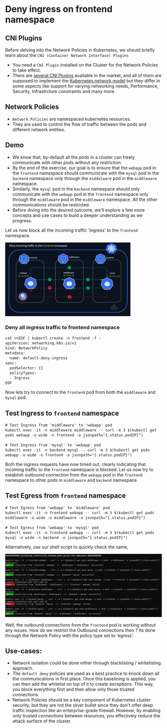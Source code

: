 # Deny ingress on frontend namespace

## CNI Plugins
Before delving into the Network Policies in Kubernetes, we should briefly learn about the `CNI (Container Network Interface) Plugins`
* You need a `CNI Plugin` installed on the Cluster for the Network Policies to take effect. 
* There are [several CNI Plugins](https://kubernetes.io/docs/concepts/cluster-administration/addons/#networking-and-network-policy) available in the market, and all of them are supposed to implement the [Kubernetes network model](https://kubernetes.io/docs/concepts/services-networking/#the-kubernetes-network-model) but they differ in some aspects like support for varying networking needs, Performance, Security, Infrastrcture constraints and many more. 


## Network Policies
* `Network Policies` are namespaced kubernetes resources. 
* They are used to control the flow of traffic between the pods and different network entities. 

## Demo
* We know that, by-default all the pods in a cluster can freely communicate with other pods without any restriction. 
* By the end of the exercise, our goal is to ensure that the  `webapp` pod in the `frontend` namespace should communicate with the `mysql` pod in the `backend` namespace only through the `middelware` pod in the `middleware` namespace. 
* Similarly, the `mysql` pod in the `backend` namespace should only communicate with the `webapp` pod in the `frontend` namespace only through the `middleware` pod in the `middleware` namespace. All the other communications should be restricted. 
* Before diving into the desired outcome, we'll explore a few more concepts and use cases to build a deeper understanding as we progress.

Let us now block all the incoming traffic 'ingress' to the `frontend` namespace.

[<img src="img/deny-incoming-traffic-to-frontend-namespace.gif" width="80%" />](img/deny-incoming-traffic-to-frontend-namespace.gif.gif)

### Deny all ingress traffic to frontend namespace
```
cat <<EOF | kubectl create -n frontend -f -
apiVersion: networking.k8s.io/v1
kind: NetworkPolicy
metadata:
  name: default-deny-ingress
spec:
  podSelector: {}
  policyTypes:
  - Ingress
EOF
```

Now lets try to connect to the `frontend` pod from both the `middleware` and `mysql` pod.

## Test Ingress to `frontend` namespace
```
# Test Ingress from 'middleware' to 'webapp' pod
kubectl exec -it -n middleware middleware -- curl -m 3 $(kubectl get pods webapp -o wide -n frontend -o jsonpath="{.status.podIP}")

# Test Ingress from 'mysql' to 'webapp' pod
kubectl exec -it -n backend mysql -- curl -m 3 $(kubectl get pods webapp -o wide -n frontend -o jsonpath="{.status.podIP}")
```

Both the ingress requests have now timed out, clearly indicating that incoming traffic to the `frontend` namespace is blocked. Let us now try to establish outbound connection from the `webapp` pod in the `frontend` namespace to other pods in `middleware` and `backend` namespace.


## Test Egress from `frontend` namespace
```
# Test Egress from 'webapp' to 'middleware' pod
kubectl exec -it -n frontend webapp -- curl -m 3 $(kubectl get pods middleware -o wide -n middleware -o jsonpath="{.status.podIP}")

# Test Egress from 'webapp' to 'mysql' pod
kubectl exec -it -n frontend webapp -- curl -m 3 $(kubectl get pods mysql -o wide -n backend -o jsonpath="{.status.podIP}")

```

Alternatively, use our shell script to quickly check the same,

[<img src="img/connectivity-check-deny-ingress-to-frontend-ns.jpg" />](img/connectivity-check-deny-ingress-to-frontend-ns.jpg)


Well, the outbound connections from the `frontend` pod is working without any issues. 
How do we restrict the Outbound connections then ? 
Its done through the Network Policy with the policy type set to 'egress'.


## Use-cases:

* Network isolation could be done either through blacklisting / whitelisting approach. 
* The `default deny` policies are used as a best practice to knock down all the communications in first place. Once this baselining is applied, you can then add the whitelist on top of it to create exceptions. This way, you block everything first and then allow only those trusted connections. 
* Network Policies should be a key component of Kubernetes cluster security, but they are not the silver bullet since they don't offer deep traffic inspection like an enterprise-grade firewall. However, by enabling only trusted connections between resources, you effectively reduce the attack surface of the cluster.


